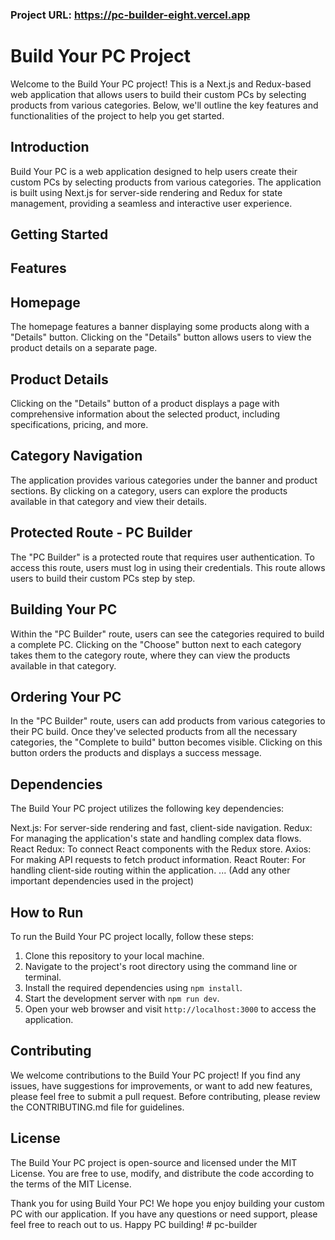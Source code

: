 ### Project URL: https://pc-builder-eight.vercel.app

# Build Your PC Project

Welcome to the Build Your PC project! This is a Next.js and Redux-based web application that allows users to build their custom PCs by selecting products from various categories. Below, we'll outline the key features and functionalities of the project to help you get started.

## Introduction

Build Your PC is a web application designed to help users create their custom PCs by selecting products from various categories. The application is built using Next.js for server-side rendering and Redux for state management, providing a seamless and interactive user experience.

## Getting Started

## Features

## Homepage

The homepage features a banner displaying some products along with a "Details" button. Clicking on the "Details" button allows users to view the product details on a separate page.

## Product Details

Clicking on the "Details" button of a product displays a page with comprehensive information about the selected product, including specifications, pricing, and more.

## Category Navigation

The application provides various categories under the banner and product sections. By clicking on a category, users can explore the products available in that category and view their details.

## Protected Route - PC Builder

The "PC Builder" is a protected route that requires user authentication. To access this route, users must log in using their credentials. This route allows users to build their custom PCs step by step.

## Building Your PC

Within the "PC Builder" route, users can see the categories required to build a complete PC. Clicking on the "Choose" button next to each category takes them to the category route, where they can view the products available in that category.

## Ordering Your PC

In the "PC Builder" route, users can add products from various categories to their PC build. Once they've selected products from all the necessary categories, the "Complete to build" button becomes visible. Clicking on this button orders the products and displays a success message.

## Dependencies

The Build Your PC project utilizes the following key dependencies:

Next.js: For server-side rendering and fast, client-side navigation.
Redux: For managing the application's state and handling complex data flows.
React Redux: To connect React components with the Redux store.
Axios: For making API requests to fetch product information.
React Router: For handling client-side routing within the application.
... (Add any other important dependencies used in the project)

## How to Run

To run the Build Your PC project locally, follow these steps:

1. Clone this repository to your local machine.
2. Navigate to the project's root directory using the command line or terminal.
3. Install the required dependencies using `npm install`.
4. Start the development server with `npm run dev`.
5. Open your web browser and visit `http://localhost:3000` to access the application.

## Contributing

We welcome contributions to the Build Your PC project! If you find any issues, have suggestions for improvements, or want to add new features, please feel free to submit a pull request. Before contributing, please review the CONTRIBUTING.md file for guidelines.

## License

The Build Your PC project is open-source and licensed under the MIT License. You are free to use, modify, and distribute the code according to the terms of the MIT License.

Thank you for using Build Your PC! We hope you enjoy building your custom PC with our application. If you have any questions or need support, please feel free to reach out to us. Happy PC building!
#   p c - b u i l d e r  
 